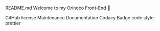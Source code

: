 
README.md
Welcome to my Orinoco Front-End 👋

GitHub license Maintenance Documentation Codacy Badge code style: prettier

